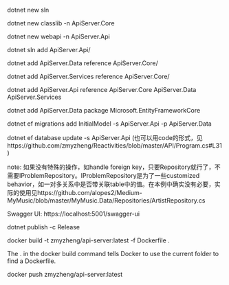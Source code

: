 dotnet new sln

dotnet new classlib -n ApiServer.Core

dotnet new webapi -n ApiServer.Api

dotnet sln add ApiServer.Api/

dotnet add ApiServer.Data reference ApiServer.Core/

dotnet add ApiServer.Services reference ApiServer.Core/

dotnet add ApiServer.Api reference ApiServer.Core ApiServer.Data ApiServer.Services

dotnet add ApiServer.Data package Microsoft.EntityFrameworkCore

dotnet ef migrations add InitialModel -s ApiServer.Api -p ApiServer.Data

dotnet ef database update -s ApiServer.Api   (也可以用code的形式，见https://github.com/zmyzheng/Reactivities/blob/master/API/Program.cs#L31)


note: 如果没有特殊的操作，如handle foreign key，只要Repository就行了，不需要IProblemRepository。IProblemRepository是为了一些customized behavior，如一对多关系中是否带关联table中的值。在本例中确实没有必要，实际的使用见https://github.com/alopes2/Medium-MyMusic/blob/master/MyMusic.Data/Repositories/ArtistRepository.cs


Swagger UI: https://localhost:5001/swagger-ui


dotnet publish -c Release

docker build -t zmyzheng/api-server:latest -f Dockerfile .

The . in the docker build command tells Docker to use the current folder to find a Dockerfile. 

docker push zmyzheng/api-server:latest